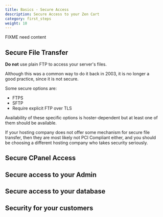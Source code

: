 ```yaml
---
title: Basics - Secure Access 
description: Secure Access to your Zen Cart 
category: first_steps
weight: 10
---
```


FIXME need content

## Secure File Transfer 

**Do not** use plain FTP to access your server's files.  

Although this was a common way to do it back in 2003, it is no longer a good practice, since it is not secure. 

Some secure options are:

- FTPS
- SFTP
- Require explicit FTP over TLS

Availability of these specific options is hoster-dependent but at least one
of them should be available. 

If your hosting company does not offer some mechanism for secure file transfer, then they are most likely not PCI Compliant either, and you should be choosing a different hosting company who takes security seriously.


## Secure CPanel Access 

## Secure access to your Admin

## Secure access to your database 

## Security for your customers 


